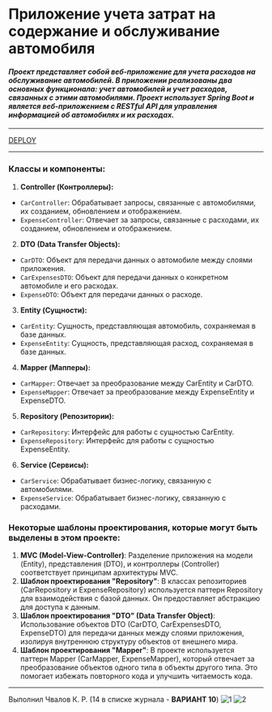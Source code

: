 # Приложение учета затрат на содержание и обслуживание автомобиля
#### _Проект представляет собой веб-приложение для учета расходов на обслуживание автомобилей. В приложении реализованы два основных функционала: учет автомобилей и учет расходов, связанных с этими автомобилями. Проект использует Spring Boot и является веб-приложением с RESTful API для управления информацией об автомобилях и их расходах._
---
[DEPLOY](https://vehicle-maintenance-costs-app.onrender.com/swagger-ui/index.html)

---


### Классы и компоненты:

1. **Controller (Контроллеры):**
 - `CarController`: Обрабатывает запросы, связанные с автомобилями, их созданием, обновлением и отображением.
 - `ExpenseController`: Отвечает за запросы, связанные с расходами, их созданием, обновлением и отображением.

2. **DTO (Data Transfer Objects):**
 - `CarDTO`: Объект для передачи данных о автомобиле между слоями приложения.
 - `CarExpensesDTO`: Объект для передачи данных о конкретном автомобиле и его расходах.
 - `ExpenseDTO`: Объект для передачи данных о расходе.

3. **Entity (Сущности):**
 - `CarEntity`: Сущность, представляющая автомобиль, сохраняемая в базе данных.
 - `ExpenseEntity`: Сущность, представляющая расход, сохраняемая в базе данных.

4. **Mapper (Мапперы):**
 - `CarMapper`: Отвечает за преобразование между CarEntity и CarDTO.
 - `ExpenseMapper`: Отвечает за преобразование между ExpenseEntity и ExpenseDTO.

5. **Repository (Репозитории):**
 - `CarRepository`: Интерфейс для работы с сущностью CarEntity.
 - `ExpenseRepository`:  Интерфейс для работы с сущностью ExpenseEntity.

6. **Service (Сервисы):**
 - `CarService`: Обрабатывает бизнес-логику, связанную с автомобилями.
 - `ExpenseService`: Обрабатывает бизнес-логику, связанную с расходами.

### Некоторые шаблоны проектирования, которые могут быть выделены в этом проекте:

1. **MVC (Model-View-Controller)**: Разделение приложения на модели (Entity), представления (DTO), и контроллеры (Controller) соответствует принципам архитектуры MVC.
2. **Шаблон проектирования "Repository"**: В классах репозиториев (CarRepository и ExpenseRepository) используется паттерн Repository для взаимодействия с базой данных. Он предоставляет абстракцию для доступа к данным.
3. **Шаблон проектирования "DTO" (Data Transfer Object)**: Использование объектов DTO (CarDTO, CarExpensesDTO, ExpenseDTO) для передачи данных между слоями приложения, изолируя внутреннюю структуру объектов от внешнего мира.
4. **Шаблон проектирования "Mapper"**: В проекте используется паттерн Mapper (CarMapper, ExpenseMapper), который отвечает за преобразование объектов одного типа в объекты другого типа. Это помогает избежать повторного кода и улучшить читаемость кода.

---

Выполнил Чвалов К. Р. (14 в списке журнала - **ВАРИАНТ 10**)
![1](https://github.com/KASSTUSS/vehicle-maintenance-costs-app/assets/71774684/1915403e-bf60-4644-a8c9-3fb94c5d3b4b)
![2](https://github.com/KASSTUSS/vehicle-maintenance-costs-app/assets/71774684/d58dfe62-cfef-473b-b70c-594365a8226a)

